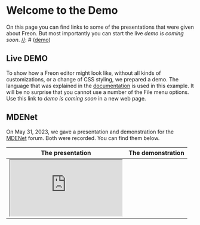 # Welcome to the Demo

On this page you can find links to some of the presentations that were given about Freon. But most importantly you can start
the live 
_demo is coming soon_.
[//]: # (<a href='/DocuProjectDemo?model=ShowCase' target='_blank'>demo</a>)


## Live DEMO

To show how a Freon editor might look like, without all kinds of customizations, or a change of CSS styling, we prepared
a demo. The language that was explained in the [documentation](/Documentation/Overview/Running_Example) is used in this example.
It will be no surprise that you cannot use a number of the File menu options.
Use this link to
_demo is coming soon_
in a new web page.

[//]: # (<a href='/DocuProjectDemo?model=ShowCase' target='_blank'><b>START THE DEMO</b></a>)

[//]: # (todo get the demo to use external boxes and use the latest version of Freon to create it)
[//]: # (todo extend the MockServer)

## MDENet

On May 31, 2023, we gave a presentation and demonstration for the <a href="https://mde-network.com/" target="_blank">MDENet</a> forum.
Both were recorded. You can find them below.


| The presentation                                                                                                                               | The demonstration |
|------------------------------------------------------------------------------------------------------------------------------------------------| ----------- |
| <iframe src="https://www.youtube.com/embed/Eb9WGZyL92w" title='The presentation for MDENet, May 2023'/> | <iframe src="https://www.youtube.com/embed/pdQaCfRkgA8" title='The demo for MDENet, May 2023'/> |

